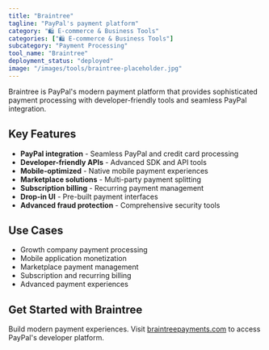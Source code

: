 ```yaml
---
title: "Braintree"
tagline: "PayPal's payment platform"
category: "🛍️ E-commerce & Business Tools"
categories: ["🛍️ E-commerce & Business Tools"]
subcategory: "Payment Processing"
tool_name: "Braintree"
deployment_status: "deployed"
image: "/images/tools/braintree-placeholder.jpg"
---
```

Braintree is PayPal's modern payment platform that provides sophisticated payment processing with developer-friendly tools and seamless PayPal integration.

## Key Features

- **PayPal integration** - Seamless PayPal and credit card processing
- **Developer-friendly APIs** - Advanced SDK and API tools
- **Mobile-optimized** - Native mobile payment experiences
- **Marketplace solutions** - Multi-party payment splitting
- **Subscription billing** - Recurring payment management
- **Drop-in UI** - Pre-built payment interfaces
- **Advanced fraud protection** - Comprehensive security tools

## Use Cases

- Growth company payment processing
- Mobile application monetization
- Marketplace payment management
- Subscription and recurring billing
- Advanced payment experiences

## Get Started with Braintree

Build modern payment experiences. Visit [braintreepayments.com](https://www.braintreepayments.com) to access PayPal's developer platform.